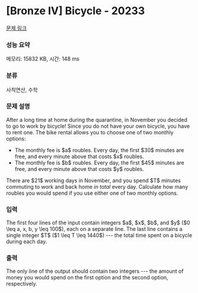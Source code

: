 # [Bronze IV] Bicycle - 20233 

[문제 링크](https://www.acmicpc.net/problem/20233) 

### 성능 요약

메모리: 15832 KB, 시간: 148 ms

### 분류

사칙연산, 수학

### 문제 설명

<p>After a long time at home during the quarantine, in November you decided to go to work by bicycle! Since you do not have your own bicycle, you have to rent one. The bike rental allows you to choose one of two monthly options:</p>

<ul>
	<li>The monthly fee is $a$ roubles. Every day, the first $30$ minutes are free, and every minute above that costs $x$ roubles.</li>
	<li>The monthly fee is $b$ roubles. Every day, the first $45$ minutes are free, and every minute above that costs $y$ roubles.</li>
</ul>

<p>There are $21$ working days in November, and you spend $T$ minutes commuting to work and back home <em>in total</em> every day. Calculate how many roubles you would spend if you use either one of two monthly options.</p>

### 입력 

 <p>The first four lines of the input contain integers $a$, $x$, $b$, and $y$ ($0 \leq a, x, b, y \leq 100$), each on a separate line. The last line contains a single integer $T$ ($1 \leq T \leq 1440$) --- the total time spent on a bicycle during each day.</p>

### 출력 

 <p>The only line of the output should contain two integers --- the amount of money you would spend on the first option and the second option, respectively.</p>

